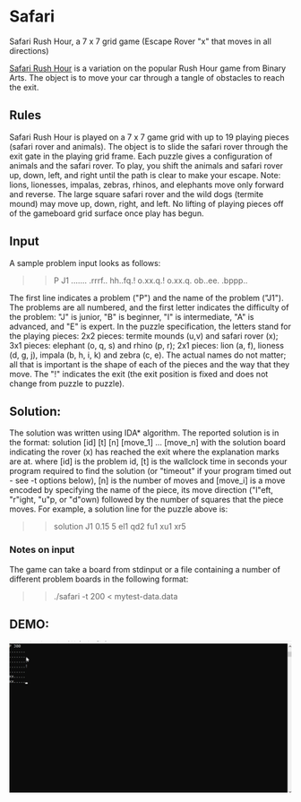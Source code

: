 # Safari
Safari Rush Hour, a 7 x 7 grid game (Escape Rover "x" that moves in all directions)

[Safari Rush Hour](https://www.thinkfun.com/products/safari-rush-hour/) is a variation on the popular Rush Hour game from Binary Arts. The object is to move your car through a tangle of obstacles to reach the exit.

## Rules
Safari Rush Hour is played on a 7 x 7 game grid with up to 19 playing pieces (safari rover and animals). The object is to slide the safari rover through the exit gate in the playing grid frame. Each puzzle gives a configuration of animals and the safari rover. To play, you shift the animals and safari rover up, down, left, and right until the path is clear to make your escape. Note: lions, lionesses, impalas, zebras, rhinos, and elephants move only forward and reverse. The large square safari rover and the wild dogs (termite mound) may move up, down, right, and left. No lifting of playing pieces off of the gameboard grid surface once play has begun.

## Input
A sample problem input looks as follows:

>> P J1
>>.......
>>.rrrf..
hh..fq.!
o.xx.q.!
o.xx.q.
ob..ee.
.bppp..

The first line indicates a problem ("P") and the name of the problem ("J1"). The problems are all numbered, and the first letter indicates the difficulty of the problem: "J" is junior, "B" is beginner, "I" is intermediate, "A" is advanced, and "E" is expert. In the puzzle specification, the letters stand for the playing pieces: 2x2 pieces: termite mounds (u,v) and safari rover (x); 3x1 pieces: elephant (o, q, s) and rhino (p, r); 2x1 pieces: lion (a, f), lioness (d, g, j), impala (b, h, i, k) and zebra (c, e). The actual names do not matter; all that is important is the shape of each of the pieces and the way that they move. The "!" indicates the exit (the exit position is fixed and does not change from puzzle to puzzle).

## Solution:

The solution was written using IDA* algorithm. The reported solution is in the format: solution [id] [t] [n] [move_1] ... [move_n] with the solution board indicating the rover (x) has reached the exit where the explanation marks are at.
where [id] is the problem id, [t] is the wallclock time in seconds your program required to find the solution (or "timeout" if your program timed out - see -t options below), [n] is the number of moves and [move_i] is a move encoded by specifying the name of the piece, its move direction ("l"eft, "r"ight, "u"p, or "d"own) followed by the number of squares that the piece moves. For example, a solution line for the puzzle above is:
>> solution J1 0.15 5 el1 qd2 fu1 xu1 xr5
       
### Notes on input

 The game can take a board from stdinput or a file containing a number of different problem boards in the following format:
 >> ./safari -t 200 < mytest-data.data
 

## DEMO:

![Safari Demo](Demo/safari-test0.gif)
